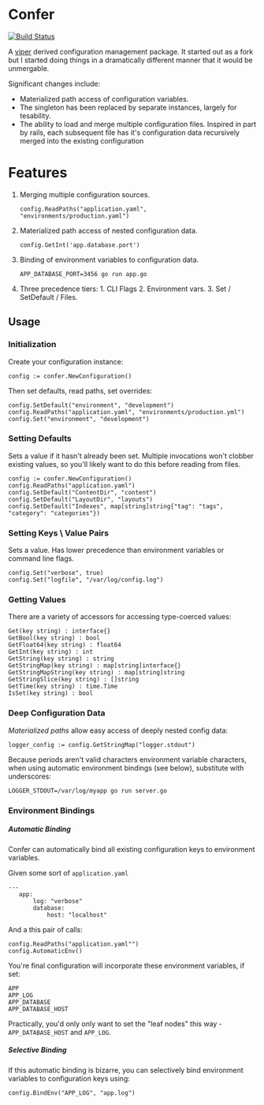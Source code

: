 Confer
======

[![Build Status](https://travis-ci.org/jacobstr/confer.svg)](https://travis-ci.org/jacobstr/confer)

A [viper](http://gihub.com/spf13/viper) derived configuration management package. It started out as a fork but I started doing things in a dramatically different manner that it would be unmergable.

Significant changes include:

 * Materialized path access of configuration variables.
 * The singleton has been replaced by separate instances, largely for tesability.
 * The ability to load and merge multiple configuration files. Inspired in part by
   rails, each subsequent file has it's configuration data recursively merged into
   the existing configuration

Features
========

1. Merging multiple configuration sources.

   `config.ReadPaths("application.yaml", "environments/production.yaml")`

2. Materialized path access of nested configuration data.

   `config.GetInt('app.database.port')`

3. Binding of environment variables to configuration data.

	`APP_DATABASE_PORT=3456 go run app.go`

4. Three precedence tiers:
        1. CLI Flags
        2. Environment vars.
        3. Set / SetDefault / Files.


## Usage

### Initialization
Create your configuration instance:

    config := confer.NewConfiguration()

Then set defaults, read paths, set overrides:

    config.SetDefault("environment", "development")
    config.ReadPaths("application.yaml", "environments/production.yml")
    config.Set("environment", "development")


### Setting Defaults
Sets a value if it hasn't already been set. Multiple invocations won't clobber
existing values, so you'll likely want to do this before reading from files.

    config := confer.NewConfiguration()
    config.ReadPaths("application.yaml")
    config.SetDefault("ContentDir", "content")
    config.SetDefault("LayoutDir", "layouts")
    config.SetDefault("Indexes", map[string]string{"tag": "tags", "category": "categories"})

### Setting Keys \ Value Pairs
Sets a value. Has lower precedence than environment variables or command line flags.

    config.Set("verbose", true)
    config.Set("logfile", "/var/log/config.log")

### Getting Values
There are a variety of accessors for accessing type-coerced values:

    Get(key string) : interface{}
    GetBool(key string) : bool
    GetFloat64(key string) : float64
    GetInt(key string) : int
    GetString(key string) : string
    GetStringMap(key string) : map[string]interface{}
    GetStringMapString(key string) : map[string]string
    GetStringSlice(key string) : []string
    GetTime(key string) : time.Time
    IsSet(key string) : bool


### Deep Configuration Data
*Materialized paths* allow easy access of deeply nested config data:

	logger_config := config.GetStringMap("logger.stdout")

Because periods aren't valid characters environment variable characters, when using automatic environment bindings (see below), substitute with underscores:

	LOGGER_STDOUT=/var/log/myapp go run server.go


### Environment Bindings


##### Automatic Binding
Confer can automatically bind all existing configuration keys to environment variables.

Given some sort of `application.yaml`

    ---
       app:
           log: "verbose"
           database:
               host: "localhost"

And a this pair of calls:

    config.ReadPaths("application.yaml"")
    config.AutomaticEnv()

You're final configuration will incorporate these environment variables, if set:

    APP
    APP_LOG
    APP_DATABASE
    APP_DATABASE_HOST

Practically, you'd only only want to set the "leaf nodes" this way - `APP_DATABASE_HOST` and `APP_LOG`.

##### Selective Binding
If this automatic binding is bizarre, you can selectively bind environment variables to configuration keys using:

    config.BindEnv("APP_LOG", "app.log")
